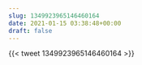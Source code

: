 ```yaml
---
slug: 1349923965146460164
date: 2021-01-15 03:38:48+00:00
draft: false
---
```


{{< tweet 1349923965146460164 >}}
